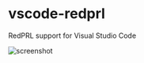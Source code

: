 # vscode-redprl

RedPRL support for Visual Studio Code

![screenshot](https://github.com/freebroccolo/vscode-redprl/raw/master/assets/screenshot.png)
